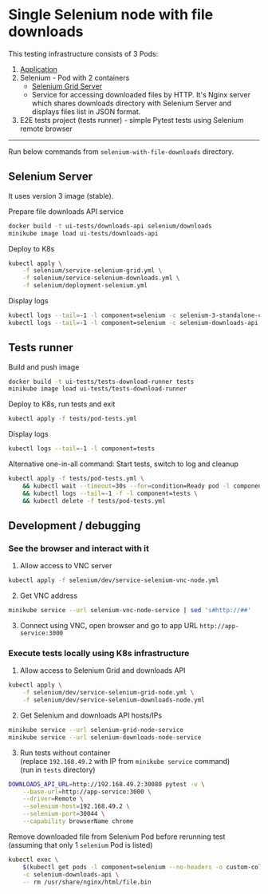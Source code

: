 # Single Selenium node with file downloads

This testing infrastructure consists of 3 Pods:

1. [Application](../common/app)
2. Selenium - Pod with 2 containers
   * [Selenium Grid Server](https://github.com/SeleniumHQ/docker-selenium)
   * Service for accessing downloaded files by HTTP. It's Nginx server which shares downloads directory with Selenium Server and displays files list in JSON format.
3. E2E tests project (tests runner) - simple Pytest tests using Selenium remote browser

---

Run below commands from `selenium-with-file-downloads` directory.


## Selenium Server

It uses version 3 image (stable).

Prepare file downloads API service
```bash
docker build -t ui-tests/downloads-api selenium/downloads
minikube image load ui-tests/downloads-api
```

Deploy to K8s
```bash
kubectl apply \
    -f selenium/service-selenium-grid.yml \
    -f selenium/service-selenium-downloads.yml \
    -f selenium/deployment-selenium.yml
```

Display logs
```bash
kubectl logs --tail=-1 -l component=selenium -c selenium-3-standalone-chrome
kubectl logs --tail=-1 -l component=selenium -c selenium-downloads-api
```


## Tests runner

Build and push image
```bash
docker build -t ui-tests/tests-download-runner tests
minikube image load ui-tests/tests-download-runner
```

Deploy to K8s, run tests and exit
```bash
kubectl apply -f tests/pod-tests.yml
```

Display logs
```bash
kubectl logs --tail=-1 -l component=tests
```

Alternative one-in-all command: Start tests, switch to log and cleanup
```bash
kubectl apply -f tests/pod-tests.yml \
    && kubectl wait --timeout=30s --for=condition=Ready pod -l component=tests \
    && kubectl logs --tail=-1 -f -l component=tests \
    && kubectl delete -f tests/pod-tests.yml
```

## Development / debugging

### See the browser and interact with it

1. Allow access to VNC server
```bash
kubectl apply -f selenium/dev/service-selenium-vnc-node.yml
```

2. Get VNC address
```bash
minikube service --url selenium-vnc-node-service | sed 's#http://##'
```

3. Connect using VNC, open browser and go to app URL `http://app-service:3000`

### Execute tests locally using K8s infrastructure

1. Allow access to Selenium Grid and downloads API
```bash
kubectl apply \
    -f selenium/dev/service-selenium-grid-node.yml \
    -f selenium/dev/service-selenium-downloads-node.yml
```

2. Get Selenium and downloads API hosts/IPs
```bash
minikube service --url selenium-grid-node-service
minikube service --url selenium-downloads-node-service
```

3. Run tests without container \
(replace `192.168.49.2` with IP from `minikube service` command) \
(run in `tests` directory)
```bash
DOWNLOADS_API_URL=http://192.168.49.2:30080 pytest -v \
    --base-url=http://app-service:3000 \
    --driver=Remote \
    --selenium-host=192.168.49.2 \
    --selenium-port=30044 \
    --capability browserName chrome
```

Remove downloaded file from Selenium Pod before rerunning test (assuming that only 1 `selenium` Pod is listed)
```bash
kubectl exec \
    $(kubectl get pods -l component=selenium --no-headers -o custom-columns=":metadata.name") \
    -c selenium-downloads-api \
    -- rm /usr/share/nginx/html/file.bin
```
